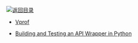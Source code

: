 [![返回目录](https://parg.co/UGo)](https://parg.co/b4z) 




- [Vprof](https://github.com/nvdv/vprof)


- [Building and Testing an API Wrapper in Python](https://semaphoreci.com/community/tutorials/building-and-testing-an-api-wrapper-in-python?utm_source=mybridge&utm_medium=web&utm_campaign=read_more)
